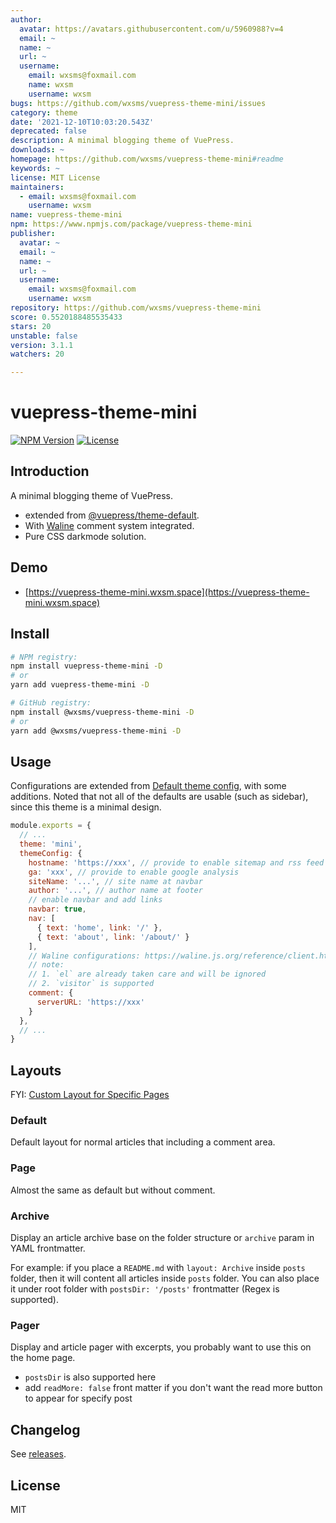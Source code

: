 ```yaml
---
author:
  avatar: https://avatars.githubusercontent.com/u/5960988?v=4
  email: ~
  name: ~
  url: ~
  username:
    email: wxsms@foxmail.com
    name: wxsm
    username: wxsm
bugs: https://github.com/wxsms/vuepress-theme-mini/issues
category: theme
date: '2021-12-10T10:03:20.543Z'
deprecated: false
description: A minimal blogging theme of VuePress.
downloads: ~
homepage: https://github.com/wxsms/vuepress-theme-mini#readme
keywords: ~
license: MIT License
maintainers:
  - email: wxsms@foxmail.com
    username: wxsm
name: vuepress-theme-mini
npm: https://www.npmjs.com/package/vuepress-theme-mini
publisher:
  avatar: ~
  email: ~
  name: ~
  url: ~
  username:
    email: wxsms@foxmail.com
    username: wxsm
repository: https://github.com/wxsms/vuepress-theme-mini
score: 0.5520188485535433
stars: 20
unstable: false
version: 3.1.1
watchers: 20

---
```


# vuepress-theme-mini

[![NPM Version](https://img.shields.io/npm/v/vuepress-theme-mini.svg)](https://www.npmjs.com/package/vuepress-theme-mini)
[![License](https://img.shields.io/github/license/wxsms/vuepress-theme-mini.svg)](https://github.com/wxsms/vuepress-theme-mini)

## Introduction

A minimal blogging theme of VuePress.

* extended from [@vuepress/theme-default](https://github.com/vuejs/vuepress/tree/master/packages/%40vuepress/theme-default).
* With [Waline](https://github.com/walinejs/waline) comment system integrated.
* Pure CSS darkmode solution.

## Demo

* [https://vuepress-theme-mini.wxsm.space](https://vuepress-theme-mini.wxsm.space)

## Install

```bash
# NPM registry:
npm install vuepress-theme-mini -D
# or
yarn add vuepress-theme-mini -D

# GitHub registry:
npm install @wxsms/vuepress-theme-mini -D
# or
yarn add @wxsms/vuepress-theme-mini -D
```

## Usage

Configurations are extended from [Default theme config](https://vuepress.vuejs.org/theme/default-theme-config.html), with some additions. Noted that not all of the defaults are usable (such as sidebar), since this theme is a minimal design.

```javascript
module.exports = {
  // ...
  theme: 'mini',
  themeConfig: {
    hostname: 'https://xxx', // provide to enable sitemap and rss feed generation
    ga: 'xxx', // provide to enable google analysis
    siteName: '...', // site name at navbar
    author: '...', // author name at footer
    // enable navbar and add links
    navbar: true,
    nav: [
      { text: 'home', link: '/' },
      { text: 'about', link: '/about/' }
    ],
    // Waline configurations: https://waline.js.org/reference/client.html
    // note:
    // 1. `el` are already taken care and will be ignored
    // 2. `visitor` is supported
    comment: {
      serverURL: 'https://xxx'
    }
  },
  // ...
}
```
## Layouts

FYI: [Custom Layout for Specific Pages](https://vuepress.vuejs.org/theme/default-theme-config.html#custom-layout-for-specific-pages)

### Default

Default layout for normal articles that including a comment area.

### Page

Almost the same as default but without comment.

### Archive

Display an article archive base on the folder structure or `archive` param in YAML frontmatter.

For example: if you place a `README.md` with `layout: Archive` inside `posts` folder, then it will content all articles inside `posts` folder. You can also place it under root folder with `postsDir: '/posts'` frontmatter (Regex is supported).

### Pager

Display and article pager with excerpts, you probably want to use this on the home page.

* `postsDir` is also supported here
* add `readMore: false` front matter if you don't want the read more button to appear for specify post

## Changelog

See [releases](https://github.com/wxsms/vuepress-theme-mini/releases).

## License

MIT

